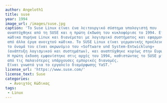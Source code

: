 ```yaml
---
author: Angeloth1
title: suse
year: 1994
image_url: /images/suse.jpg
caption: 'Το Suse Linux είναι ένα λειτουργικό σύστημα υπολογιστή που
 αναπτύχθηκε από τη SUSE και η πρώτη έκδωση του κυκλοφόρισε το 1994. Είναι χτισμένο πάνω από τον ελεύθερο και ανοιχτού
 κώδικα πυρήνα Linux και διανέμεται με λογισμικό συστήματος και εφαρμογών
 από άλλα έργα ανοιχτού κώδικα. Το SUSE Linux είναι γερμανικής προέλευσης,
 το όνομά του είναι ακρωνύμιο του «Software und System-Entwicklung»
 (ανάπτυξη λογισμικού και συστημάτων), και αναπτύχθηκε κυρίως στην Ευρώπη.
 Η πρώτη έκδοση εμφανίστηκε στις αρχές του 1994, καθιστώντας το SUSE μια
 από τις παλαιότερες υπάρχουσες εμπορικές διανομές.
 Είναι γνωστό για το εργαλείο διαμόρφωσης YaST.'
license_url: 'https://www.suse.com/'
license_text: Suse
categories:
  - Ανοιχτός Κώδικας
tags:
 - Linux  
---
```

